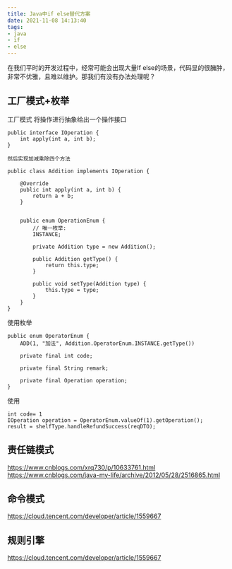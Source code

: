 ```yaml
---
title: Java中if else替代方案
date: 2021-11-08 14:13:40
tags:
- java 
- if
- else
---
```


在我们平时的开发过程中，经常可能会出现大量If else的场景，代码显的很臃肿，非常不优雅，且难以维护。那我们有没有办法处理呢？

## 工厂模式+枚举
工厂模式
将操作进行抽象给出一个操作接口
```
public interface IOperation {
    int apply(int a, int b);
}
```
```
然后实现加减乘除四个方法
```
```
public class Addition implements IOperation {
    
    @Override
    public int apply(int a, int b) {
        return a + b;
    }

    
    public enum OperationEnum {
        // 唯一枚举:
        INSTANCE;

        private Addition type = new Addition();

        public Addition getType() {
            return this.type;
        }

        public void setType(Addition type) {
            this.type = type;
        }
    }
}
```

使用枚举
```
public enum OperatorEnum {
    ADD(1, "加法", Addition.OperatorEnum.INSTANCE.getType())
    
    private final int code;

    private final String remark;

    private final Operation operation;
}
```

使用
```
int code= 1
IOperation operation = OperatorEnum.valueOf(1).getOperation();
result = shelfType.handleRefundSuccess(reqDTO);

```



## 责任链模式
https://www.cnblogs.com/xrq730/p/10633761.html
https://www.cnblogs.com/java-my-life/archive/2012/05/28/2516865.html

## 命令模式
https://cloud.tencent.com/developer/article/1559667

## 规则引擎
https://cloud.tencent.com/developer/article/1559667